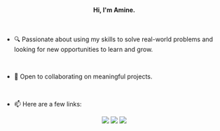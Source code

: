 <h4 align="center">Hi, I'm Amine.</h4>

<br>

* 🔍 Passionate about using my skills to solve real-world problems and looking for new opportunities to learn and grow.

<br>

* 🤝 Open to collaborating on meaningful projects.

<br>

* 📫 Here are a few links:

<div align="center">
  
  [<img src="https://img.shields.io/badge/github-%2312100E.svg?&style=for-the-badge&logo=github&logoColor=white&color=black" />](https://github.com/aminenaim)
  [<img src="https://img.shields.io/badge/gitlab-%2312100E.svg?&style=for-the-badge&logo=gitlab&logoColor=white&color=9b51e0" />](https://gitlab.com/aminenaim)
  [<img src="https://img.shields.io/badge/linkedin-%230077B5.svg?&style=for-the-badge&logo=linkedin&logoColor=white" />](https://www.linkedin.com/in/aminenaim/)

</div>
